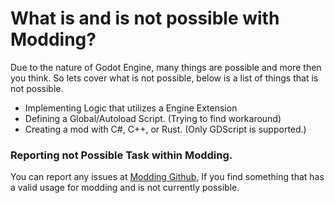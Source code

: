 # What is and is not possible with Modding?
Due to the nature of Godot Engine, many things are possible and more then you think. So lets cover what is not possible, below is a list of things that is not possible.

-  Implementing Logic that utilizes a Engine Extension
-  Defining a Global/Autoload Script. (Trying to find workaround)
- Creating a mod with C#, C++, or Rust. (Only GDScript is supported.)

### Reporting not Possible Task within Modding.
You can report any issues at [Modding Github](https://github.com/chip003/starground-modding), If you find something that has a valid usage for modding and is not currently possible.